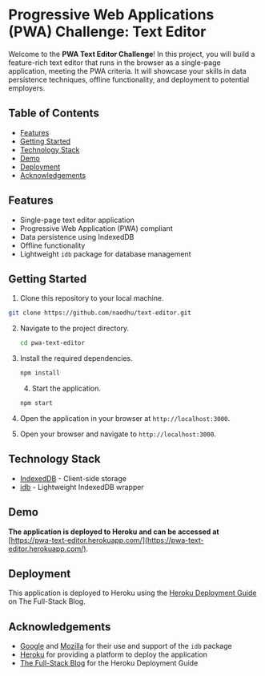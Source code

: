# Progressive Web Applications (PWA) Challenge: Text Editor

Welcome to the **PWA Text Editor Challenge**! In this project, you will build a feature-rich text editor that runs in the browser as a single-page application, meeting the PWA criteria. It will showcase your skills in data persistence techniques, offline functionality, and deployment to potential employers.

## Table of Contents

- [Features](#features)
- [Getting Started](#getting-started)
- [Technology Stack](#technology-stack)
- [Demo](#demo)
- [Deployment](#deployment)
- [Acknowledgements](#acknowledgements)

## Features

- Single-page text editor application
- Progressive Web Application (PWA) compliant
- Data persistence using IndexedDB
- Offline functionality
- Lightweight `idb` package for database management

## Getting Started

1. Clone this repository to your local machine.

```bash
git clone https://github.com/naodhu/text-editor.git
```

2. Navigate to the project directory.
    
    ```bash
    cd pwa-text-editor
    ```


3. Install the required dependencies.
    
    ```bash
    npm install
    ```
    4. Start the application.
    
    ```bash
    npm start
    ```

5. Open the application in your browser at `http://localhost:3000`.


5. Open your browser and navigate to `http://localhost:3000`.

## Technology Stack

- [IndexedDB](https://developer.mozilla.org/en-US/docs/Web/API/IndexedDB_API) - Client-side storage
- [idb](https://www.npmjs.com/package/idb) - Lightweight IndexedDB wrapper


## Demo
**The application is deployed to Heroku and can be accessed at** [https://pwa-text-editor.herokuapp.com/](https://pwa-text-editor.herokuapp.com/).


## Deployment

This application is deployed to Heroku using the [Heroku Deployment Guide](https://www.fullstackblog.com/guides/heroku-deployment-guide) on The Full-Stack Blog.

## Acknowledgements

- [Google](https://www.google.com) and [Mozilla](https://www.mozilla.org) for their use and support of the `idb` package
- [Heroku](https://www.heroku.com) for providing a platform to deploy the application
- [The Full-Stack Blog](https://www.fullstackblog.com) for the Heroku Deployment Guide



